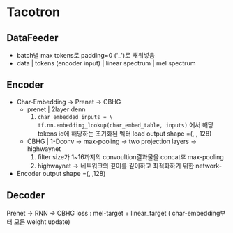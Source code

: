 # Tacotron

## DataFeeder 
- batch별 max tokens로 padding=0 ('_')로 채워넣음
- data
| tokens (encoder input) 
| linear spectrum
| mel spectrum



## Encoder

- Char-Embedding -> Prenet -> CBHG  
	- prenet | 2layer denn
		1. ``char_embedded_inputs = \
	tf.nn.embedding_lookup(char_embed_table, inputs)`` 에서 해당 tokens id에 해당하는 초기화된 벡터 load 
	output shape =(, , 128)
	- CBHG |  1-Dconv -> max-pooling ->  two projection layers ->  highwaynet 
		1. filter size가 1~16까지의 convoultion결과물을 concat후 max-pooling
		2. highwaynet -> 네트워크의 깊이를 깊이하고 최적화하기 위한 network-
- Encoder output shape =(, ,128)

## Decoder

Prenet -> RNN -> CBHG
loss : mel-target + linear_target ( char-embedding부터 모든 weight update)
